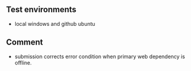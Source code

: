 ## Test environments
* local windows and github ubuntu

## Comment
* submission corrects error condition when primary web dependency is offline.